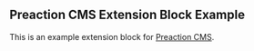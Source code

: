 ## Preaction CMS Extension Block Example

This is an example extension block for [Preaction CMS](https://github.com/duhdugg/preaction-cms).
